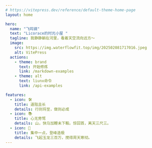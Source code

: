 ```yaml
---
# https://vitepress.dev/reference/default-theme-home-page
layout: home

hero:
  name: "飞鸣镝"
  text: "Licorace的时光小屋 "
  tagline: 我静静躺在河里，看着天空流向远方～
  image:
    src: https://img.waterflowfit.top/img/202502081717016.jpeg
    alt: VitePress
  actions:
    - theme: brand
      text: 开始修炼
      link: /markdown-examples
    - theme: alt
      text: liunx命令
      link: /api-examples

features:
  - icon: 🛠️
    title: 道阻且长
    details: 行则将至，做则必成
  - icon: 📚
    title: 心无旁骛
    details: 山，快马加鞭未下鞍。惊回首，离天三尺三。
  - icon: 📝
    title: 集中一点，登峰造极
    details: 飞起玉龙三百万，搅得周天寒彻。
---
```

